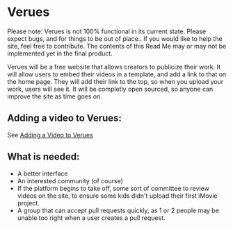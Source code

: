 # Verues
Please note: Verues is not 100% functional in its current state. Please expect bugs, and for things to be out of place.. If you would like to help the site, feel free to contribute. The contents of this Read Me may or may not be implemented yet in the final product.

Verues will be a free website that allows creators to publicize their work. It will allow users to embed their videos in a template, and add a link to that on the home page. They will add their link to the top, so when you upload your work, users will see it.
It will be completly open sourced, so anyone can improve the site as time goes on.

## Adding a video to Verues:

See [Adding a Video to Verues](https://github.com/PJBeans/verues/wiki/Uploading-a-video-to-Verues.)

## What is needed:

- A better interface
- An interested community (of course)
- If the platform begins to take off, some sort of committee to review videos on the site, to ensure some kids didn't upload their first iMovie project.
- A group that can accept pull requests quickly, as 1 or 2 people may be unable too right when a user creates a pull request.

